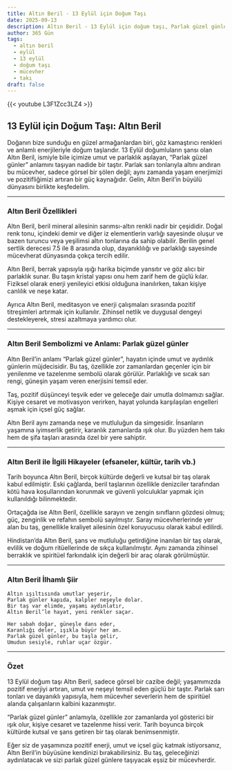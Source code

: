 ```yaml
---
title: Altın Beril - 13 Eylül için Doğum Taşı
date: 2025-09-13
description: Altın Beril - 13 Eylül için doğum taşı, Parlak güzel günler sembolü. Bu özel taşın derin anlamını öğrenin.
author: 365 Gün
tags:
  - altın beril
  - eylül
  - 13 eylül
  - doğum taşı
  - mücevher
  - takı
draft: false
---
```


{{< youtube L3F1Zcc3LZ4 >}}

## 13 Eylül için Doğum Taşı: Altın Beril

Doğanın bize sunduğu en güzel armağanlardan biri, göz kamaştırıcı renkleri ve anlamlı enerjileriyle doğum taşlarıdır. 13 Eylül doğumluların şansı olan Altın Beril, ismiyle bile içimize umut ve parlaklık aşılayan, “Parlak güzel günler” anlamını taşıyan nadide bir taştır. Parlak sarı tonlarıyla altını andıran bu mücevher, sadece görsel bir şölen değil; aynı zamanda yaşam enerjimizi ve pozitifliğimizi artıran bir güç kaynağıdır. Gelin, Altın Beril’in büyülü dünyasını birlikte keşfedelim.

---

### Altın Beril Özellikleri

Altın Beril, beril mineral ailesinin sarımsı-altın renkli nadir bir çeşididir. Doğal renk tonu, içindeki demir ve diğer iz elementlerin varlığı sayesinde oluşur ve bazen turuncu veya yeşilimsi altın tonlarına da sahip olabilir. Berilin genel sertlik derecesi 7.5 ile 8 arasında olup, dayanıklılığı ve parlaklığı sayesinde mücevherat dünyasında çokça tercih edilir.

Altın Beril, berrak yapısıyla ışığı harika biçimde yansıtır ve göz alıcı bir parlaklık sunar. Bu taşın kristal yapısı onu hem zarif hem de güçlü kılar. Fiziksel olarak enerji yenileyici etkisi olduğuna inanılırken, takan kişiye canlılık ve neşe katar.

Ayrıca Altın Beril, meditasyon ve enerji çalışmaları sırasında pozitif titreşimleri artırmak için kullanılır. Zihinsel netlik ve duygusal dengeyi destekleyerek, stresi azaltmaya yardımcı olur.

---

### Altın Beril Sembolizmi ve Anlamı: Parlak güzel günler

Altın Beril’in anlamı “Parlak güzel günler”, hayatın içinde umut ve aydınlık günlerin müjdecisidir. Bu taş, özellikle zor zamanlardan geçenler için bir yenilenme ve tazelenme sembolü olarak görülür. Parlaklığı ve sıcak sarı rengi, güneşin yaşam veren enerjisini temsil eder.

Taş, pozitif düşünceyi teşvik eder ve geleceğe dair umutla dolmamızı sağlar. Kişiye cesaret ve motivasyon verirken, hayat yolunda karşılaşılan engelleri aşmak için içsel güç sağlar.

Altın Beril aynı zamanda neşe ve mutluluğun da simgesidir. İnsanların yaşamına iyimserlik getirir, karanlık zamanlarda ışık olur. Bu yüzden hem takı hem de şifa taşları arasında özel bir yere sahiptir.

---

### Altın Beril ile İlgili Hikayeler (efsaneler, kültür, tarih vb.)

Tarih boyunca Altın Beril, birçok kültürde değerli ve kutsal bir taş olarak kabul edilmiştir. Eski çağlarda, beril taşlarının özellikle denizciler tarafından kötü hava koşullarından korunmak ve güvenli yolculuklar yapmak için kullanıldığı bilinmektedir.

Ortaçağda ise Altın Beril, özellikle sarayın ve zengin sınıfların gözdesi olmuş; güç, zenginlik ve refahın sembolü sayılmıştır. Saray mücevherlerinde yer alan bu taş, genellikle kraliyet ailesinin özel koruyucusu olarak kabul edilirdi.

Hindistan’da Altın Beril, şans ve mutluluğu getirdiğine inanılan bir taş olarak, evlilik ve doğum ritüellerinde de sıkça kullanılmıştır. Aynı zamanda zihinsel berraklık ve spiritüel farkındalık için değerli bir araç olarak görülmüştür.

---

### Altın Beril İlhamlı Şiir

```
Altın ışıltısında umutlar yeşerir,  
Parlak günler kapıda, kalpler neşeyle dolar.  
Bir taş var elimde, yaşamı aydınlatır,  
Altın Beril’le hayat, yeni renkler saçar.

Her sabah doğar, güneşle dans eder,  
Karanlığı deler, ışıkla büyür her an.  
Parlak güzel günler, bu taşla gelir,  
Umudun sesiyle, ruhlar uçar özgür.
```

---

### Özet

13 Eylül doğum taşı Altın Beril, sadece görsel bir cazibe değil; yaşamımızda pozitif enerjiyi artıran, umut ve neşeyi temsil eden güçlü bir taştır. Parlak sarı tonları ve dayanıklı yapısıyla, hem mücevher severlerin hem de spiritüel alanda çalışanların kalbini kazanmıştır.

“Parlak güzel günler” anlamıyla, özellikle zor zamanlarda yol gösterici bir ışık olur, kişiye cesaret ve tazelenme hissi verir. Tarih boyunca birçok kültürde kutsal ve şans getiren bir taş olarak benimsenmiştir.

Eğer siz de yaşamınıza pozitif enerji, umut ve içsel güç katmak istiyorsanız, Altın Beril’in büyüsüne kendinizi bırakabilirsiniz. Bu taş, geleceğinizi aydınlatacak ve sizi parlak güzel günlere taşıyacak eşsiz bir mücevherdir.